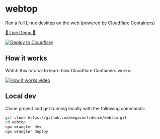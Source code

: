 # webtop
Run a full Linux desktop on the web (powered by [Cloudflare Containers](https://developers.cloudflare.com/containers/))

[🚀 Live Demo 🚀](https://webtop.conflare.workers.dev/)

[![Deploy to Cloudflare](https://deploy.workers.cloudflare.com/button)](https://deploy.workers.cloudflare.com/?url=https://github.com/megaconfidence/webtop)

## How it works
Watch this tutorial to learn how Cloudflare Containers works:

[![How it works video](https://img.youtube.com/vi/oyOaxMY4eNo/0.jpg)](https://www.youtube.com/watch?v=oyOaxMY4eNo)


## Local dev
Clone project and get running locally with the following commands:

```bash
git clone https://github.com/megaconfidence/webtop.git
cd webtop
npx wrangler dev
npx wrangler deploy
```
